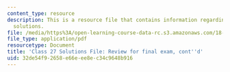 ```yaml
---
content_type: resource
description: This is a resource file that contains information regarding class 27
  solutions.
file: /media/https%3A/open-learning-course-data-rc.s3.amazonaws.com/18-05-introduction-to-probability-and-statistics-spring-2014/32de54f92658e66eee8ec34c9648b916_MIT18_05S14_class27-sol.pdf
file_type: application/pdf
resourcetype: Document
title: 'Class 27 Solutions File: Review for final exam, cont''d'
uid: 32de54f9-2658-e66e-ee8e-c34c9648b916
---
```

